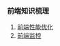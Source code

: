 ### 前端知识梳理


1. [前端性能优化](https://github.com/joneyphair/FE/issues/1)
2. [前端监控](https://github.com/joneyphair/FE/issues/2)
